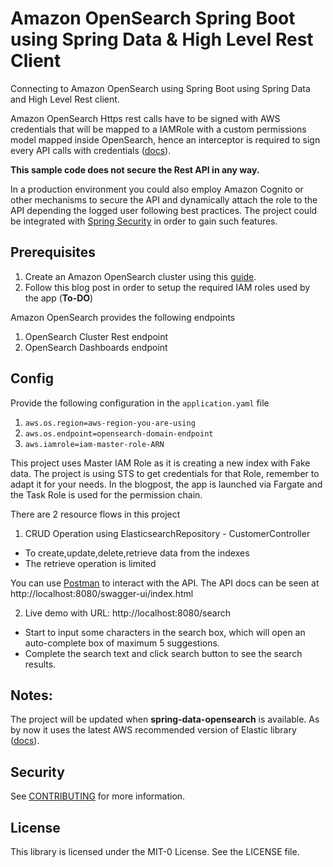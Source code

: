 # Amazon OpenSearch Spring Boot using Spring Data & High Level Rest Client

Connecting to Amazon OpenSearch using Spring Boot using Spring Data and High Level Rest client.

Amazon OpenSearch Https rest calls have to be signed with AWS credentials that will be mapped to a IAMRole with a custom permissions model mapped inside OpenSearch, hence an interceptor is required to sign every API calls with credentials ([docs](https://docs.aws.amazon.com/opensearch-service/latest/developerguide/request-signing.html#request-signing-java)).


**This sample code does not secure the Rest API in any way.**

In a production environment you could also employ Amazon Cognito or
other mechanisms to secure the API and dynamically attach the role to the API depending the logged user following best practices.  The project could be integrated with [Spring Security](https://spring.io/projects/spring-security) in order to gain such features.


## Prerequisites

1. Create an Amazon OpenSearch cluster using this [guide](https://medium.com/@neuw84/securing-amazon-opensearch-service-dashboards-with-amazon-cognito-1f0b784cab3b).
2. Follow this blog post in order to setup the required IAM roles used by the app (**To-DO**)

Amazon OpenSearch provides the following endpoints

1. OpenSearch Cluster Rest endpoint
2. OpenSearch Dashboards endpoint

## Config

Provide the following configuration in the ```application.yaml``` file

1. ```aws.os.region=aws-region-you-are-using```
2. ```aws.os.endpoint=opensearch-domain-endpoint```
3. ```aws.iamrole=iam-master-role-ARN```

This project uses Master IAM Role as it is creating a new index with Fake data. The project is using STS to get
credentials for that Role, remember to adapt it for your needs. In the blogpost, the app is
launched via Fargate and the Task Role is used for the permission chain.

There are 2 resource flows in this project

1. CRUD Operation using ElasticsearchRepository - CustomerController

- To create,update,delete,retrieve data from the indexes
- The retrieve operation is limited

You can use [Postman](https://www.postman.com/) to interact with the API. The API docs can be seen at http://localhost:8080/swagger-ui/index.html

2. Live demo with URL: http://localhost:8080/search

- Start to input some characters in the search box, which will open an auto-complete box of maximum 5 suggestions.
- Complete the search text and click search button to see the search results.

## Notes:

The project will be updated when **spring-data-opensearch** is available. As by now it uses the latest AWS
recommended version of Elastic library ([docs](https://docs.aws.amazon.com/opensearch-service/latest/developerguide/samplecode.html#client-compatibility)).

## Security

See [CONTRIBUTING](CONTRIBUTING.md#security-issue-notifications) for more information.

## License

This library is licensed under the MIT-0 License. See the LICENSE file.
